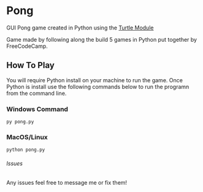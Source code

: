 # Pong 

GUI Pong game created in Python using the [Turtle Module](https://docs.python.org/3.3/library/turtle.html?highlight=turtle)

Game made by following along the build 5 games in Python put together by FreeCodeCamp.

## How To Play

You will require Python install on your machine to run the game. Once Python is install use the following commands below to run
the programn from the command line.

### Windows Command

```
py pong.py
```

### MacOS/Linux

```
python pong.py
```

###### Issues

Any issues feel free to message me or fix them!
